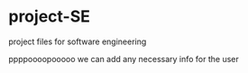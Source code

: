 # project-SE
project files for software engineering

ppppoooopooooo
we can add any necessary info for the user

